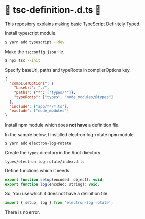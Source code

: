 # :lipstick: tsc-definition-.d.ts :lipstick:

This repository explains making basic TypeScript Definitely Typed.

Install typescript module.

```bash
$ yarn add typescript --dev
```

Make the `tscconfig.json` file.

```bash
$ npx tsc --init
```

Specify baseUrl, paths and typeRoots in compilerOptions key.

```json
{
  "compilerOptions": {
    "baseUrl": "./",
    "paths": {"*": ["types/*"]},
    "typeRoots": ["types", "node_modules/@types"]
  },
  "include": ["app/**/*.ts"],
  "exclude": ["node_modules"]
}
```

Install npm module which does **not have** a definition file.

In the sample below, I installed electron-log-rotate npm module.

```bash
$ yarn add electron-log-rotate
```

Create the `types` directory in the Root directory.

`types/electron-log-rotate/index.d.ts`

Define functions which it needs.

```javascript
export function setup(encoded: object): void;
export function log(encoded: string): void;
```

So, You use which it does not have a definition file.

```javascript
import { setup, log } from 'electron-log-rotate';
```

There is no error.
